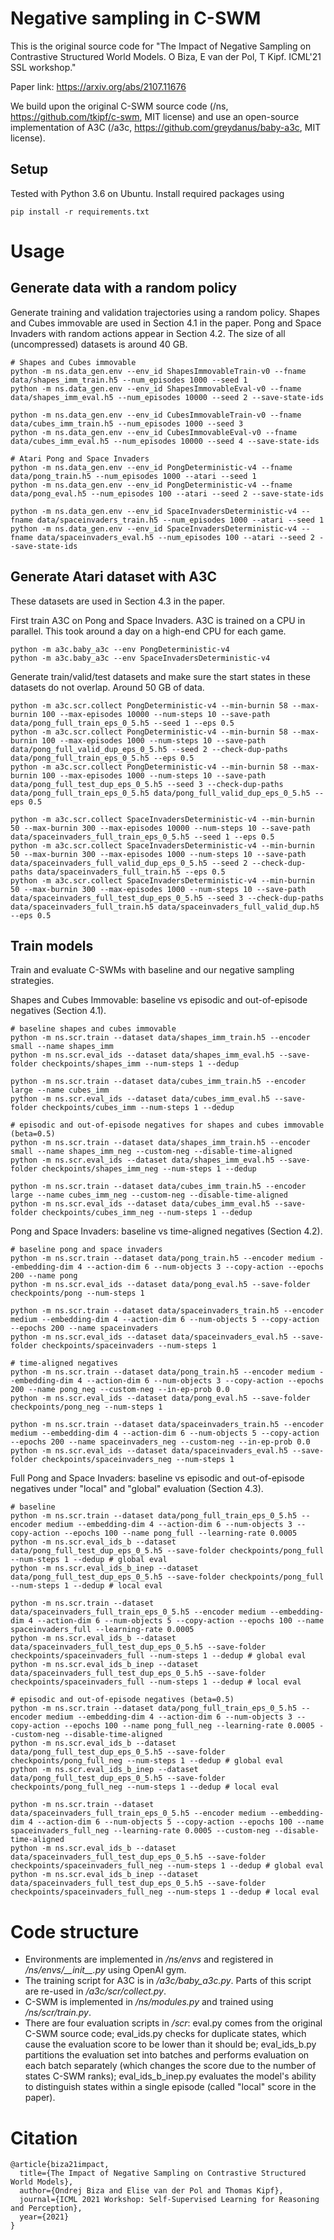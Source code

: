 # Negative sampling in C-SWM

This is the original source code for "The Impact of Negative Sampling on Contrastive Structured World Models. O Biza, E van der Pol, T Kipf. ICML'21 SSL workshop."

Paper link: https://arxiv.org/abs/2107.11676

We build upon the original C-SWM source code (/ns, https://github.com/tkipf/c-swm, MIT license) and use an open-source implementation of A3C (/a3c, https://github.com/greydanus/baby-a3c, MIT license).

## Setup

Tested with Python 3.6 on Ubuntu. Install required packages using
```
pip install -r requirements.txt
```

# Usage

## Generate data with a random policy

Generate training and validation trajectories using a random policy.
Shapes and Cubes immovable are used in Section 4.1 in the paper. Pong and Space Invaders with random actions appear in Section 4.2.
The size of all (uncompressed) datasets is around 40 GB.

```
# Shapes and Cubes immovable
python -m ns.data_gen.env --env_id ShapesImmovableTrain-v0 --fname data/shapes_imm_train.h5 --num_episodes 1000 --seed 1
python -m ns.data_gen.env --env_id ShapesImmovableEval-v0 --fname data/shapes_imm_eval.h5 --num_episodes 10000 --seed 2 --save-state-ids

python -m ns.data_gen.env --env_id CubesImmovableTrain-v0 --fname data/cubes_imm_train.h5 --num_episodes 1000 --seed 3
python -m ns.data_gen.env --env_id CubesImmovableEval-v0 --fname data/cubes_imm_eval.h5 --num_episodes 10000 --seed 4 --save-state-ids

# Atari Pong and Space Invaders
python -m ns.data_gen.env --env_id PongDeterministic-v4 --fname data/pong_train.h5 --num_episodes 1000 --atari --seed 1
python -m ns.data_gen.env --env_id PongDeterministic-v4 --fname data/pong_eval.h5 --num_episodes 100 --atari --seed 2 --save-state-ids

python -m ns.data_gen.env --env_id SpaceInvadersDeterministic-v4 --fname data/spaceinvaders_train.h5 --num_episodes 1000 --atari --seed 1
python -m ns.data_gen.env --env_id SpaceInvadersDeterministic-v4 --fname data/spaceinvaders_eval.h5 --num_episodes 100 --atari --seed 2 --save-state-ids
```

## Generate Atari dataset with A3C

These datasets are used in Section 4.3 in the paper.

First train A3C on Pong and Space Invaders. A3C is trained on a CPU in parallel. This took around a day on a high-end CPU for each game.

```
python -m a3c.baby_a3c --env PongDeterministic-v4
python -m a3c.baby_a3c --env SpaceInvadersDeterministic-v4
```

Generate train/valid/test datasets and make sure the start states in these datasets do not overlap.
Around 50 GB of data.

```
python -m a3c.scr.collect PongDeterministic-v4 --min-burnin 58 --max-burnin 100 --max-episodes 10000 --num-steps 10 --save-path data/pong_full_train_eps_0_5.h5 --seed 1 --eps 0.5
python -m a3c.scr.collect PongDeterministic-v4 --min-burnin 58 --max-burnin 100 --max-episodes 1000 --num-steps 10 --save-path data/pong_full_valid_dup_eps_0_5.h5 --seed 2 --check-dup-paths data/pong_full_train_eps_0_5.h5 --eps 0.5
python -m a3c.scr.collect PongDeterministic-v4 --min-burnin 58 --max-burnin 100 --max-episodes 1000 --num-steps 10 --save-path data/pong_full_test_dup_eps_0_5.h5 --seed 3 --check-dup-paths data/pong_full_train_eps_0_5.h5 data/pong_full_valid_dup_eps_0_5.h5 --eps 0.5

python -m a3c.scr.collect SpaceInvadersDeterministic-v4 --min-burnin 50 --max-burnin 300 --max-episodes 10000 --num-steps 10 --save-path data/spaceinvaders_full_train_eps_0_5.h5 --seed 1 --eps 0.5
python -m a3c.scr.collect SpaceInvadersDeterministic-v4 --min-burnin 50 --max-burnin 300 --max-episodes 1000 --num-steps 10 --save-path data/spaceinvaders_full_valid_dup_eps_0_5.h5 --seed 2 --check-dup-paths data/spaceinvaders_full_train.h5 --eps 0.5
python -m a3c.scr.collect SpaceInvadersDeterministic-v4 --min-burnin 50 --max-burnin 300 --max-episodes 1000 --num-steps 10 --save-path data/spaceinvaders_full_test_dup_eps_0_5.h5 --seed 3 --check-dup-paths data/spaceinvaders_full_train.h5 data/spaceinvaders_full_valid_dup.h5 --eps 0.5
```

## Train models

Train and evaluate C-SWMs with baseline and our negative sampling strategies.

Shapes and Cubes Immovable: baseline vs episodic and out-of-episode negatives (Section 4.1).

```
# baseline shapes and cubes immovable
python -m ns.scr.train --dataset data/shapes_imm_train.h5 --encoder small --name shapes_imm
python -m ns.scr.eval_ids --dataset data/shapes_imm_eval.h5 --save-folder checkpoints/shapes_imm --num-steps 1 --dedup

python -m ns.scr.train --dataset data/cubes_imm_train.h5 --encoder large --name cubes_imm
python -m ns.scr.eval_ids --dataset data/cubes_imm_eval.h5 --save-folder checkpoints/cubes_imm --num-steps 1 --dedup

# episodic and out-of-episode negatives for shapes and cubes immovable (beta=0.5)
python -m ns.scr.train --dataset data/shapes_imm_train.h5 --encoder small --name shapes_imm_neg --custom-neg --disable-time-aligned
python -m ns.scr.eval_ids --dataset data/shapes_imm_eval.h5 --save-folder checkpoints/shapes_imm_neg --num-steps 1 --dedup

python -m ns.scr.train --dataset data/cubes_imm_train.h5 --encoder large --name cubes_imm_neg --custom-neg --disable-time-aligned
python -m ns.scr.eval_ids --dataset data/cubes_imm_eval.h5 --save-folder checkpoints/cubes_imm_neg --num-steps 1 --dedup
```

Pong and Space Invaders: baseline vs time-aligned negatives (Section 4.2).

```
# baseline pong and space invaders
python -m ns.scr.train --dataset data/pong_train.h5 --encoder medium --embedding-dim 4 --action-dim 6 --num-objects 3 --copy-action --epochs 200 --name pong
python -m ns.scr.eval_ids --dataset data/pong_eval.h5 --save-folder checkpoints/pong --num-steps 1

python -m ns.scr.train --dataset data/spaceinvaders_train.h5 --encoder medium --embedding-dim 4 --action-dim 6 --num-objects 5 --copy-action --epochs 200 --name spaceinvaders
python -m ns.scr.eval_ids --dataset data/spaceinvaders_eval.h5 --save-folder checkpoints/spaceinvaders --num-steps 1

# time-aligned negatives
python -m ns.scr.train --dataset data/pong_train.h5 --encoder medium --embedding-dim 4 --action-dim 6 --num-objects 3 --copy-action --epochs 200 --name pong_neg --custom-neg --in-ep-prob 0.0
python -m ns.scr.eval_ids --dataset data/pong_eval.h5 --save-folder checkpoints/pong_neg --num-steps 1

python -m ns.scr.train --dataset data/spaceinvaders_train.h5 --encoder medium --embedding-dim 4 --action-dim 6 --num-objects 5 --copy-action --epochs 200 --name spaceinvaders_neg --custom-neg --in-ep-prob 0.0
python -m ns.scr.eval_ids --dataset data/spaceinvaders_eval.h5 --save-folder checkpoints/spaceinvaders_neg --num-steps 1
```

Full Pong and Space Invaders: baseline vs episodic and out-of-episode negatives under "local" and "global" evaluation (Section 4.3).

```
# baseline
python -m ns.scr.train --dataset data/pong_full_train_eps_0_5.h5 --encoder medium --embedding-dim 4 --action-dim 6 --num-objects 3 --copy-action --epochs 100 --name pong_full --learning-rate 0.0005
python -m ns.scr.eval_ids_b --dataset data/pong_full_test_dup_eps_0_5.h5 --save-folder checkpoints/pong_full --num-steps 1 --dedup # global eval
python -m ns.scr.eval_ids_b_inep --dataset data/pong_full_test_dup_eps_0_5.h5 --save-folder checkpoints/pong_full --num-steps 1 --dedup # local eval

python -m ns.scr.train --dataset data/spaceinvaders_full_train_eps_0_5.h5 --encoder medium --embedding-dim 4 --action-dim 6 --num-objects 5 --copy-action --epochs 100 --name spaceinvaders_full --learning-rate 0.0005
python -m ns.scr.eval_ids_b --dataset data/spaceinvaders_full_test_dup_eps_0_5.h5 --save-folder checkpoints/spaceinvaders_full --num-steps 1 --dedup # global eval
python -m ns.scr.eval_ids_b_inep --dataset data/spaceinvaders_full_test_dup_eps_0_5.h5 --save-folder checkpoints/spaceinvaders_full --num-steps 1 --dedup # local eval

# episodic and out-of-episode negatives (beta=0.5)
python -m ns.scr.train --dataset data/pong_full_train_eps_0_5.h5 --encoder medium --embedding-dim 4 --action-dim 6 --num-objects 3 --copy-action --epochs 100 --name pong_full_neg --learning-rate 0.0005 --custom-neg --disable-time-aligned
python -m ns.scr.eval_ids_b --dataset data/pong_full_test_dup_eps_0_5.h5 --save-folder checkpoints/pong_full_neg --num-steps 1 --dedup # global eval
python -m ns.scr.eval_ids_b_inep --dataset data/pong_full_test_dup_eps_0_5.h5 --save-folder checkpoints/pong_full_neg --num-steps 1 --dedup # local eval

python -m ns.scr.train --dataset data/spaceinvaders_full_train_eps_0_5.h5 --encoder medium --embedding-dim 4 --action-dim 6 --num-objects 5 --copy-action --epochs 100 --name spaceinvaders_full_neg --learning-rate 0.0005 --custom-neg --disable-time-aligned
python -m ns.scr.eval_ids_b --dataset data/spaceinvaders_full_test_dup_eps_0_5.h5 --save-folder checkpoints/spaceinvaders_full_neg --num-steps 1 --dedup # global eval
python -m ns.scr.eval_ids_b_inep --dataset data/spaceinvaders_full_test_dup_eps_0_5.h5 --save-folder checkpoints/spaceinvaders_full_neg --num-steps 1 --dedup # local eval
```

# Code structure

* Environments are implemented in */ns/envs* and registered in */ns/envs/\_\_init\_\_.py* using OpenAI gym.
* The training script for A3C is in */a3c/baby_a3c.py*. Parts of this script are re-used in */a3c/scr/collect.py*.
* C-SWM is implemented in */ns/modules.py* and trained using */ns/scr/train.py*.
* There are four evaluation scripts in */scr*: eval.py comes from the original C-SWM source code; 
eval_ids.py checks for duplicate states, which cause the evaluation score to be lower than it should be;
  eval_ids_b.py partitions the evaluation set into batches and performs evaluation on each batch separately
  (which changes the score due to the number of states C-SWM ranks);
  eval_ids_b_inep.py evaluates the model's ability to distinguish states within a single episode (called "local" score in the paper).

# Citation

```
@article{biza21impact,
  title={The Impact of Negative Sampling on Contrastive Structured World Models}, 
  author={Ondrej Biza and Elise van der Pol and Thomas Kipf}, 
  journal={ICML 2021 Workshop: Self-Supervised Learning for Reasoning and Perception}, 
  year={2021} 
}
```
